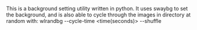 This is a background setting utility written in python.
It uses swaybg to set the background, and is also able to cycle
through the images in directory at random with:
wlrandbg <path> --cycle-time <time(seconds)> --shuffle